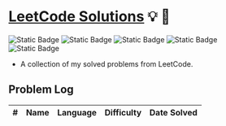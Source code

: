 # **[LeetCode Solutions](https://leetcode.com/)** :bulb: :rocket:

![Static Badge](https://img.shields.io/badge/language-c%23%2C%20python-purple)
![Static Badge](https://img.shields.io/badge/easy-10-green)
![Static Badge](https://img.shields.io/badge/medium-0-orange)
![Static Badge](https://img.shields.io/badge/hard-0-red?color=%23ff0000)
![Static Badge](https://img.shields.io/badge/total-10-yellow)

- A collection of my solved problems from LeetCode.

## Problem Log

| #   | Name | Language | Difficulty | Date Solved |
| --- | :--: | -------: | ---------- | ----------- |
